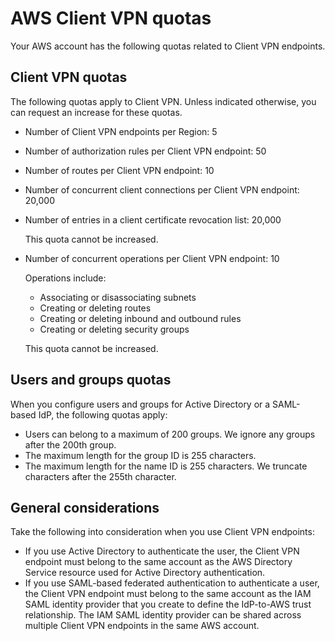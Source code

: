 # AWS Client VPN quotas<a name="limits"></a>

Your AWS account has the following quotas related to Client VPN endpoints\.

## Client VPN quotas<a name="quotas-endpoints"></a>

The following quotas apply to Client VPN\. Unless indicated otherwise, you can request an increase for these quotas\. 
+ Number of Client VPN endpoints per Region: 5
+ Number of authorization rules per Client VPN endpoint: 50
+ Number of routes per Client VPN endpoint: 10
+ Number of concurrent client connections per Client VPN endpoint: 20,000
+ Number of entries in a client certificate revocation list: 20,000

  This quota cannot be increased\.
+ Number of concurrent operations per Client VPN endpoint: 10

  Operations include:
  + Associating or disassociating subnets
  + Creating or deleting routes
  + Creating or deleting inbound and outbound rules
  + Creating or deleting security groups

  This quota cannot be increased\.

## Users and groups quotas<a name="quotas-users-groups"></a>

When you configure users and groups for Active Directory or a SAML\-based IdP, the following quotas apply:
+ Users can belong to a maximum of 200 groups\. We ignore any groups after the 200th group\.
+ The maximum length for the group ID is 255 characters\.
+ The maximum length for the name ID is 255 characters\. We truncate characters after the 255th character\.

## General considerations<a name="quotas-general"></a>

Take the following into consideration when you use Client VPN endpoints:
+ If you use Active Directory to authenticate the user, the Client VPN endpoint must belong to the same account as the AWS Directory Service resource used for Active Directory authentication\.
+ If you use SAML\-based federated authentication to authenticate a user, the Client VPN endpoint must belong to the same account as the IAM SAML identity provider that you create to define the IdP\-to\-AWS trust relationship\. The IAM SAML identity provider can be shared across multiple Client VPN endpoints in the same AWS account\.